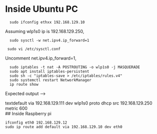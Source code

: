 
<h1>Inside Ubuntu PC</h1> 
 
```
  sudo ifconfig ethxx 192.168.129.10
```
<div> Assuming wlp1s0 ip is 192.168.129.250, </div>

```
  sudo sysctl -w net.ipv4.ip_forward=1
```
```
 sudo vi /etc/sysctl.conf
```
<div>  Uncomment net.ipv4.ip_forward=1, </div>

```
  sudo iptables -t nat -A POSTROUTING -o wlp1s0 -j MASQUERADE
  sudo apt install iptables-persistent
  sudo sh -c "iptables-save > /etc/iptables/rules.v4"  
  sudo systemctl restart NetworkManager
  ip route show
```
Expected output --> 
<div>textdefault via 192.168.129.111 dev wlp1s0 proto dhcp src 192.168.129.250 metric 600 </div>
## Inside Raspberry pi

```
ifconfig eth0 192.168.129.12
sudo ip route add default via 192.168.129.10 dev eth0
```


